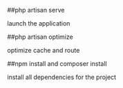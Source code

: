 ##php artisan serve

launch the application

##php artisan optimize

optimize cache and route

##npm install and composer install

install all dependencies for the project